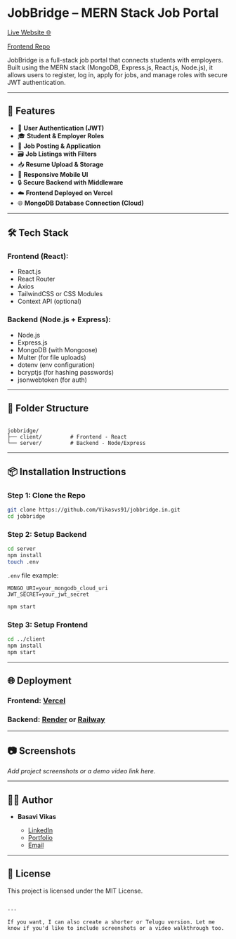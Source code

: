 
# JobBridge – MERN Stack Job Portal

[Live Website 🌐](https://jobbridgein.vercel.app/) 

[Frontend Repo](https://github.com/Vikasvs91/jobbridge.in)

JobBridge is a full-stack job portal that connects students with employers. Built using the MERN stack (MongoDB, Express.js, React.js, Node.js), it allows users to register, log in, apply for jobs, and manage roles with secure JWT authentication.

---

## 🚀 Features

- 👥 **User Authentication (JWT)**
- 🎓 **Student & Employer Roles**
- 📝 **Job Posting & Application**
- 🗃️ **Job Listings with Filters**
- 📥 **Resume Upload & Storage**
- 📱 **Responsive Mobile UI**
- 🔒 **Secure Backend with Middleware**
- ☁️ **Frontend Deployed on Vercel**
- 🌐 **MongoDB Database Connection (Cloud)**

---

## 🛠 Tech Stack

### Frontend (React):
- React.js
- React Router
- Axios
- TailwindCSS or CSS Modules
- Context API (optional)

### Backend (Node.js + Express):
- Node.js
- Express.js
- MongoDB (with Mongoose)
- Multer (for file uploads)
- dotenv (env configuration)
- bcryptjs (for hashing passwords)
- jsonwebtoken (for auth)

---

## 🔧 Folder Structure

```

jobbridge/
├── client/         # Frontend - React
└── server/         # Backend - Node/Express

````

---

## 📦 Installation Instructions

### Step 1: Clone the Repo

```bash
git clone https://github.com/Vikasvs91/jobbridge.in.git
cd jobbridge
````

### Step 2: Setup Backend

```bash
cd server
npm install
touch .env
```

`.env` file example:

```env
MONGO_URI=your_mongodb_cloud_uri
JWT_SECRET=your_jwt_secret
```

```bash
npm start
```

### Step 3: Setup Frontend

```bash
cd ../client
npm install
npm start
```

---

## 🌐 Deployment

### Frontend: [Vercel](https://vercel.com/)

### Backend: [Render](https://render.com/) or [Railway](https://railway.app/)

---

## 📷 Screenshots

*Add project screenshots or a demo video link here.*

---

## 👨‍💻 Author

* **Basavi Vikas**

  * [LinkedIn](https://www.linkedin.com/in/vikas-vb)
  * [Portfolio](https://vikasvs91.github.io/Portfolio/portfolio)
  * [Email](mailto:vikasbasavi@gmail.com)

---

## 📄 License

This project is licensed under the MIT License.

```

---

If you want, I can also create a shorter or Telugu version. Let me know if you'd like to include screenshots or a video walkthrough too.
```
